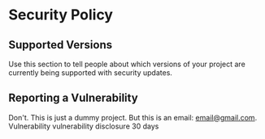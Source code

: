 # Security Policy

## Supported Versions

Use this section to tell people about which versions of your project are
currently being supported with security updates.

## Reporting a Vulnerability

Don't. This is just a dummy project. But this is an email: email@gmail.com. Vulnerability vulnerability disclosure 30 days
